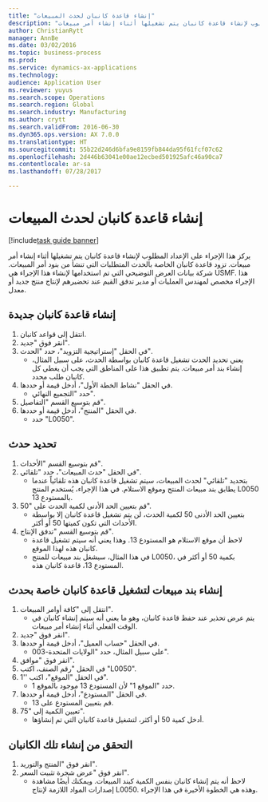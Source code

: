 ```yaml
--- 
title: "إنشاء قاعدة كانبان لحدث المبيعات"
description: "يركز هذا الإجراء على الإعداد المطلوب لإنشاء قاعدة كانبان يتم تشغيلها أثناء إنشاء أمر مبيعات."
author: ChristianRytt
manager: AnnBe
ms.date: 03/02/2016
ms.topic: business-process
ms.prod: 
ms.service: dynamics-ax-applications
ms.technology: 
audience: Application User
ms.reviewer: yuyus
ms.search.scope: Operations
ms.search.region: Global
ms.search.industry: Manufacturing
ms.author: crytt
ms.search.validFrom: 2016-06-30
ms.dyn365.ops.version: AX 7.0.0
ms.translationtype: HT
ms.sourcegitcommit: 55b22d246d6bfa9e8159fb844da95f61fcf07c62
ms.openlocfilehash: 2d446b63041e00ae12ecbed501925afc46a90ca7
ms.contentlocale: ar-sa
ms.lasthandoff: 07/28/2017

---
```

# <a name="create-a-sales-event-kanban-rule"></a>إنشاء قاعدة كانبان لحدث المبيعات

[!include[task guide banner](../../includes/task-guide-banner.md)]

يركز هذا الإجراء على الإعداد المطلوب لإنشاء قاعدة كانبان يتم تشغيلها أثناء إنشاء أمر مبيعات. تزود قاعدة كانبان الخاصة بالحدث المتطلبات التي تنشأ من بنود أمر المبيعات. شركة بيانات العرض التوضيحي التي تم استخدامها لإنشاء هذا الإجراء هي USMF. هذا الإجراء مخصص لمهندس العمليات أو مدير تدفق القيم عند تحضيرهم لإنتاج منتج جديد أو معدل.




## <a name="create-a-new-kanban-rule"></a>إنشاء قاعدة كانبان جديدة
1. انتقل إلى قواعد كانبان.
2. انقر فوق "جديد".
3. في الحقل "إستراتيجية التزويد"، حدد "الحدث".
    * يعني تحديد الحدث تشغيل قاعدة كانبان بواسطة الحدث، على سبيل المثال، إنشاء بند أمر مبيعات.   يتم تطبيق هذا على المناطق التي يجب أن يغطي كل كانبان طلب محدد.  
4. في الحقل "نشاط الخطة الأول"، أدخل قيمة أو حددها.
    * حدد "التجميع النهائي".  
5. قم بتوسيع القسم "التفاصيل".
6. في الحقل "المنتج"، أدخل قيمة أو حددها.
    * حدد "L0050".  

## <a name="define-an-event"></a>تحديد حدث
1. قم بتوسيع القسم "الأحداث".
2. في الحقل "حدث المبيعات"، حدد "تلقائي".
    * بتحديد "تلقائي" لحدث المبيعات، سيتم تشغيل قاعدة كانبان هذه تلقائياً عندما يطابق بند مبيعات المنتج وموقع الاستلام. في هذا الإجراء، يُستخدم المنتج L0050 بالمستودع 13.  
3. قم بتعيين الحد الأدنى لكمية الحدث على "50".
    * بتعيين الحد الأدنى 50 لكمية الحدث، لن يتم تشغيل قاعدة كانبان إلا بواسطة الأحداث التي تكون كميتها 50 أو أكثر.  
4. قم بتوسيع القسم "تدفق الإنتاج".
    * لاحظ أن موقع الاستلام هو المستودع 13. وهذا يعني أنه سيتم تشغيل قاعدة كانبان هذه لهذا الموقع.  
    * في هذا المثال، سيشغل بند مبيعات للمنتج L0050، بكمية 50 أو أكثر في المستودع 13، قاعدة كانبان هذه.  

## <a name="create-sales-line-to-trigger-event-kanban-rule"></a>إنشاء بند مبيعات لتشغيل قاعدة كانبان خاصة بحدث
1. انتقل إلى "كافة أوامر المبيعات‬".
    * يتم عرض تحذير عند حفظ قاعدة كانبان، وهو ما يعني أنه سيتم إنشاء كانبان في الوقت الفعلي أثناء إنشاء أمر مبيعات.  
2. انقر فوق "جديد".
3. في الحقل "حساب العميل"، أدخل قيمة أو حددها.
    * على سبيل المثال، حدد "الولايات المتحدة-003".  
4. انقر فوق "موافق".
5. في الحقل "رقم الصنف، اكتب "L0050".
6. في الحقل "الموقع"، اكتب ''1".
    * حدد "الموقع 1" لأن المستودع 13 موجود بالموقع 1.  
7. في الحقل "المستودع"، أدخل قيمة أو حددها.
    * قم بتعيين المستودع على 13.  
8. تعيين الكمية إلى "75".
    * أدخل كمية 50 أو أكثر، لتشغيل قاعدة كانبان التي تم إنشاؤها.  

## <a name="verify-that-kanban-is-created"></a>التحقق من إنشاء تلك الكانبان
1. انقر فوق "المنتج والتوريد".
2. انقر فوق "عرض شجرة تثبيت السعر".
    * لاحظ أنه يتم إنشاء كانبان بنفس الكمية كبند المبيعات. ويمكنك أيضًا مشاهدة إصدارات المواد اللازمة لإنتاج L0050. وهذه هي الخطوة الأخيرة في هذا الإجراء.  


